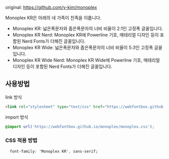 original: https://github.com/y-kim/monoplex

Monoplex KR은 아래의 네 가족이 친족을 이룹니다.

- Monoplex KR: 넓은폭문자와 좁은폭문자의 너비 비율이 2:1인 고정폭 글꼴입니다.
- Monoplex KR Nerd: Monoplex KR에 Powerline 기호, 매테리얼 디자인 등이 포함된 Nerd Fonts가 더해진 글꼴입니다.
- Monoplex KR Wide: 넓은폭문자와 좁은폭문자의 너비 비율이 5:3인 고정폭 글꼴입니다.
- Monoplex KR Wide Nerd: Monoplex KR Wide에 Powerline 기호, 매테리얼 디자인 등이 포함된 Nerd Fonts가 더해진 글꼴입니다.


## 사용방법

link 방식

```html
<link rel="stylesheet" type="text/css" href="https://webfontbox.github.io/monoplex/monoplex.css">
```

import 방식

```css
@import url('https://webfontbox.github.io/monoplex/monoplex.css');
```

### CSS 적용 방법

```css
  font-family: 'Monoplex KR', sans-serif;
```